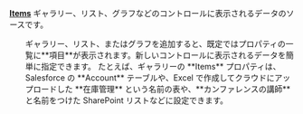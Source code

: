 [**Items**](../controls/properties-core.md) ギャラリー、リスト、グラフなどのコントロールに表示されるデータのソースです。

<p style="margin-left: 2.0em">ギャラリー、リスト、またはグラフを追加すると、既定ではプロパティの一覧に**項目**が表示されます。新しいコントロールに表示されるデータを簡単に指定できます。 たとえば、ギャラリーの **Items** プロパティは、Salesforce の **Account** テーブルや、Excel で作成してクラウドにアップロードした **在庫管理** という名前の表や、**カンファレンスの講師**と名前をつけた SharePoint リストなどに設定できます。

